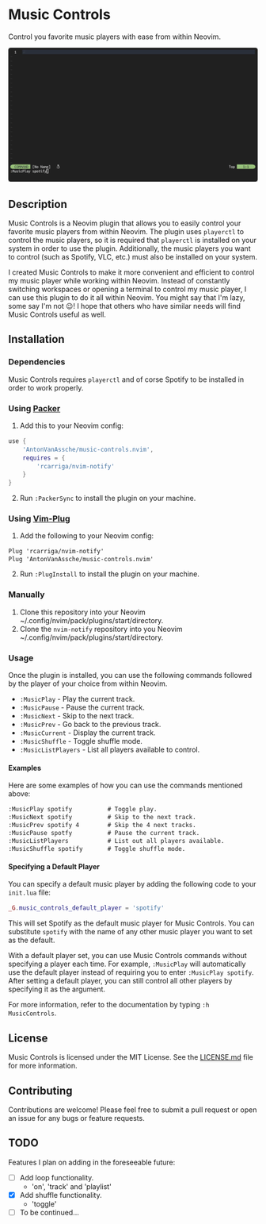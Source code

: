 # Music Controls

Control you favorite music players with ease from within Neovim.

![preview](./assets/preview.gif)

## Description

Music Controls is a Neovim plugin that allows you to easily control your favorite music players from within Neovim.
The plugin uses `playerctl` to control the music players, so it is required that `playerctl` is installed on your system in order to use the plugin.
Additionally, the music players you want to control (such as Spotify, VLC, etc.) must also be installed on your system.

I created Music Controls to make it more convenient and efficient to control my music player while working within Neovim.
Instead of constantly switching workspaces or opening a terminal to control my music player, I can use this plugin to do it all within Neovim.
You might say that I'm lazy, some say I'm not 😉!
I hope that others who have similar needs will find Music Controls useful as well.

## Installation

### Dependencies

Music Controls requires `playerctl` and of corse Spotify to be installed in order to work properly.

### Using [Packer](https://github.com/wbthomason/packer.nvim)

1. Add this to your Neovim config:

```lua
use {
    'AntonVanAssche/music-controls.nvim',
    requires = {
        'rcarriga/nvim-notify'
    }
}

```

2. Run `:PackerSync` to install the plugin on your machine.

### Using [Vim-Plug](https://github.com/junegunn/vim-plug)

1. Add the following to your Neovim config:

```vim
Plug 'rcarriga/nvim-notify'
Plug 'AntonVanAssche/music-controls.nvim'
```

2. Run `:PlugInstall` to install the plugin on your machine.

### Manually

1. Clone this repository into your Neovim ~/.config/nvim/pack/plugins/start/directory.
2. Clone the `nvim-notify` repository into you Neovim ~/.config/nvim/pack/plugins/start/directory.

### Usage

Once the plugin is installed, you can use the following commands followed by the player of your choice from within Neovim.

-   `:MusicPlay` - Play the current track.
-   `:MusicPause` - Pause the current track.
-   `:MusicNext` - Skip to the next track.
-   `:MusicPrev` - Go back to the previous track.
-   `:MusicCurrent` - Display the current track.
-   `:MusicShuffle` - Toggle shuffle mode.
-   `:MusicListPlayers` - List all players available to control.

#### Examples

Here are some examples of how you can use the commands mentioned above:

```
:MusicPlay spotify          # Toggle play.
:MusicNext spotify          # Skip to the next track.
:MusicPrev spotify 4        # Skip the 4 next tracks.
:MusicPause spotfy          # Pause the current track.
:MusicListPlayers           # List out all players available.
:MusicShuffle spotify       # Toggle shuffle mode.
```

#### Specifying a Default Player

You can specify a default music player by adding the following code to your `init.lua` file:

```lua
_G.music_controls_default_player = 'spotify'
```

This will set Spotify as the default music player for Music Controls. You can substitute `spotify` with the name of any other music player you want to set as the default.

With a default player set, you can use Music Controls commands without specifying a player each time.
For example, `:MusicPlay` will automatically use the default player instead of requiring you to enter `:MusicPlay spotify`.
After setting a default player, you can still control all other players by specifying it as the argument.

For more information, refer to the documentation by typing `:h MusicControls`.

## License

Music Controls is licensed under the MIT License. See the [LICENSE.md](./LICENSE.md) file for more information.

## Contributing

Contributions are welcome! Please feel free to submit a pull request or open an issue for any bugs or feature requests.

## TODO

Features I plan on adding in the foreseeable future:

-   [ ] Add loop functionality.
    -   'on', 'track' and 'playlist'
-   [X] Add shuffle functionality.
    -   'toggle'
-   [ ] To be continued...
